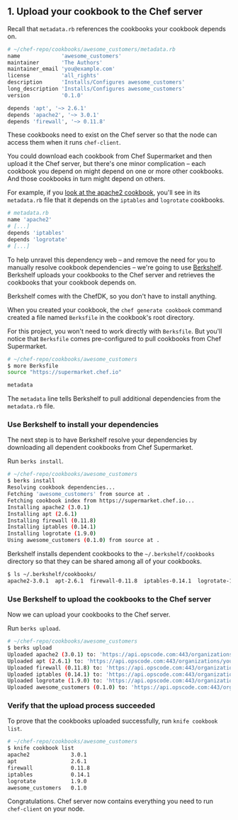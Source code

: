 ## 1. Upload your cookbook to the Chef server

Recall that <code class="file-path">metadata.rb</code> references the cookbooks your cookbook depends on.

```ruby
# ~/chef-repo/cookbooks/awesome_customers/metadata.rb
name             'awesome_customers'
maintainer       'The Authors'
maintainer_email 'you@example.com'
license          'all_rights'
description      'Installs/Configures awesome_customers'
long_description 'Installs/Configures awesome_customers'
version          '0.1.0'

depends 'apt', '~> 2.6.1'
depends 'apache2', '~> 3.0.1'
depends 'firewall', '~> 0.11.8'
```

These cookbooks need to exist on the Chef server so that the node can access them when it runs `chef-client`.

You could download each cookbook from Chef Supermarket and then upload it the Chef server, but there's one minor complication &ndash; each cookbook you depend on might depend on one or more other cookbooks. And those cookbooks in turn might depend on others.

For example, if you [look at the apache2 cookbook](https://github.com/svanzoest-cookbooks/apache2/blob/master/metadata.rb), you'll see in its <code class="file-path">metadata.rb</code> file that it depends on the `iptables` and `logrotate` cookbooks.

```ruby
# metadata.rb
name 'apache2'
# [...]
depends 'iptables'
depends 'logrotate'
# [...]
```

To help unravel this dependency web &ndash; and remove the need for you to manually resolve cookbook dependencies &ndash; we're going to use [Berkshelf](http://berkshelf.com). Berkshelf uploads your cookbooks to the Chef server and retrieves the cookbooks that your cookbook depends on.

Berkshelf comes with the ChefDK, so you don't have to install anything.

When you created your cookbook, the `chef generate cookbook` command created a file named <code class="file-path">Berksfile</code> in the cookbook's root directory.

For this project, you won't need to work directly with <code class="file-path">Berksfile</code>. But you'll notice that <code class="file-path">Berksfile</code> comes pre-configured to pull cookbooks from Chef Supermarket.

```bash
# ~/chef-repo/cookbooks/awesome_customers
$ more Berksfile
source "https://supermarket.chef.io"

metadata
```

The `metadata` line tells Berkshelf to pull additional dependencies from the <code class="file-path">metadata.rb</code> file.

### Use Berkshelf to install your dependencies

The next step is to have Berkshelf resolve your dependencies by downloading all dependent cookbooks from Chef Supermarket.

Run `berks install`.

```bash
# ~/chef-repo/cookbooks/awesome_customers
$ berks install
Resolving cookbook dependencies...
Fetching 'awesome_customers' from source at .
Fetching cookbook index from https://supermarket.chef.io...
Installing apache2 (3.0.1)
Installing apt (2.6.1)
Installing firewall (0.11.8)
Installing iptables (0.14.1)
Installing logrotate (1.9.0)
Using awesome_customers (0.1.0) from source at .
```

Berkshelf installs dependent cookbooks to the <code class="file-path">~/.berkshelf/cookbooks</code> directory so that they can be shared among all of your cookbooks.

```bash
$ ls ~/.berkshelf/cookbooks/
apache2-3.0.1  apt-2.6.1  firewall-0.11.8  iptables-0.14.1  logrotate-1.9.0
```

### Use Berkshelf to upload the cookbooks to the Chef server

Now we can upload your cookbooks to the Chef server.

Run `berks upload`.

```bash
# ~/chef-repo/cookbooks/awesome_customers
$ berks upload
Uploaded apache2 (3.0.1) to: 'https://api.opscode.com:443/organizations/your-org-name'
Uploaded apt (2.6.1) to: 'https://api.opscode.com:443/organizations/your-org-name'
Uploaded firewall (0.11.8) to: 'https://api.opscode.com:443/organizations/your-org-name'
Uploaded iptables (0.14.1) to: 'https://api.opscode.com:443/organizations/your-org-name'
Uploaded logrotate (1.9.0) to: 'https://api.opscode.com:443/organizations/your-org-name'
Uploaded awesome_customers (0.1.0) to: 'https://api.opscode.com:443/organizations/your-org-name'
```

### Verify that the upload process succeeded

To prove that the cookbooks uploaded successfully, run `knife cookbook list`.

```bash
# ~/chef-repo/cookbooks/awesome_customers
$ knife cookbook list
apache2             3.0.1
apt                 2.6.1
firewall            0.11.8
iptables            0.14.1
logrotate           1.9.0
awesome_customers   0.1.0
```

Congratulations. Chef server now contains everything you need to run `chef-client` on your node.
